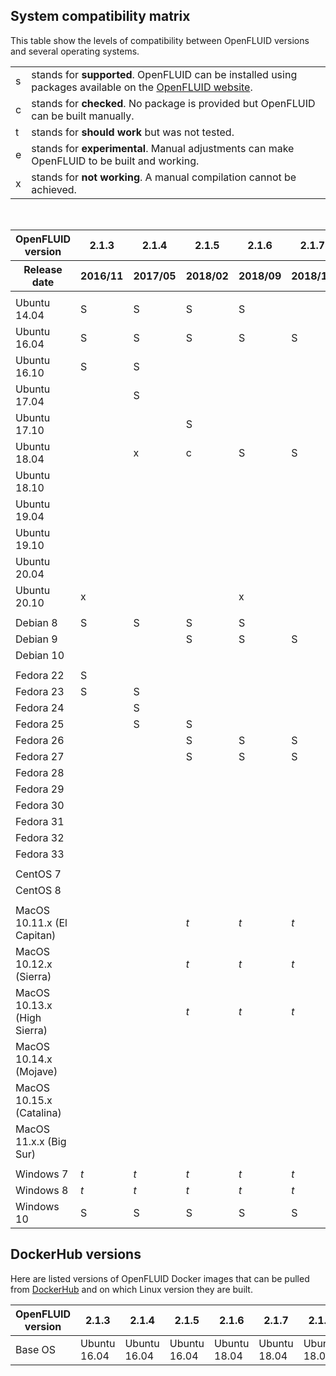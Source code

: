 <!-- 
CAUTION: this page was generated. 
To change it:
- edit the file resources/compatibility-matrix.yml 
- execute the script scripts/update-compat-matrix
-->


## System compatibility matrix
This table show the levels of compatibility between OpenFLUID versions and several operating systems.  

<div class="compatibility-matrix">
  <table class="legend">
    <tr><td class="status-s example">s</td><td class="detail">stands for <b>supported</b>. OpenFLUID can be installed using packages available on the <a href="https://www.openfluid-project.org/downloads/">OpenFLUID website</a>.</td></tr>
    <tr><td class="status-c example">c</td><td class="detail">stands for <b>checked</b>. No package is provided but OpenFLUID can be built manually.</td></tr>
    <tr><td class="status-t example">t</td><td class="detail">stands for <b>should work</b> but was not tested.</td></tr>
    <tr><td class="status-e example">e</td><td class="detail">stands for <b>experimental</b>. Manual adjustments can make OpenFLUID to be built and working.</td></tr>
    <tr><td class="status-x example">x</td><td class="detail">stands for <b>not working</b>. A manual compilation cannot be achieved.</td></tr>
  </table>
</div>


<br/>

<table class="compatibility-matrix">
<thead>
<tr>
<th>OpenFLUID version</th>
<th>2.1.3</th>
<th>2.1.4</th>
<th>2.1.5</th>
<th>2.1.6</th>
<th>2.1.7</th>
<th>2.1.8</th>
<th>2.1.9</th>
<th>2.1.10</th>
<th>2.1.11</th>
</tr>
<tr>
<th>Release date</th>
<th>2016/11</th>
<th>2017/05</th>
<th>2018/02</th>
<th>2018/09</th>
<th>2018/12</th>
<th>2019/04</th>
<th>2019/10</th>
<th>2020/09</th>
<th>2021/03</th>
</tr>
</thead>
<tr><td></td><td></td><td></td><td></td><td></td><td></td><td></td><td></td><td></td><td></td></tr>
<tr><td class="OSname">Ubuntu 14.04</td><td class="status-s">S</td><td class="status-s">S</td><td class="status-s">S</td><td class="status-s">S</td><td></td><td></td><td></td><td></td><td></td></tr>
<tr><td class="OSname">Ubuntu 16.04</td><td class="status-s">S</td><td class="status-s">S</td><td class="status-s">S</td><td class="status-s">S</td><td class="status-s">S</td><td class="status-c">c</td><td class="status-s">S</td><td class="status-x">x</td><td class="status-x">x</td></tr>
<tr><td class="OSname">Ubuntu 16.10</td><td class="status-s">S</td><td class="status-s">S</td><td></td><td></td><td></td><td></td><td></td><td></td><td></td></tr>
<tr><td class="OSname">Ubuntu 17.04</td><td></td><td class="status-s">S</td><td></td><td></td><td></td><td></td><td></td><td></td><td></td></tr>
<tr><td class="OSname">Ubuntu 17.10</td><td></td><td></td><td class="status-s">S</td><td></td><td></td><td></td><td></td><td></td><td></td></tr>
<tr><td class="OSname">Ubuntu 18.04</td><td></td><td class="status-x">x</td><td class="status-c">c</td><td class="status-s">S</td><td class="status-s">S</td><td class="status-s">S</td><td class="status-s">S</td><td class="status-s">S</td><td class="status-s">S</td></tr>
<tr><td class="OSname">Ubuntu 18.10</td><td></td><td></td><td></td><td></td><td></td><td class="status-s">S</td><td></td><td></td><td></td></tr>
<tr><td class="OSname">Ubuntu 19.04</td><td></td><td></td><td></td><td></td><td></td><td class="status-s">S</td><td class="status-s">S</td><td></td><td></td></tr>
<tr><td class="OSname">Ubuntu 19.10</td><td></td><td></td><td></td><td></td><td></td><td></td><td></td><td class="status-s">S</td><td></td></tr>
<tr><td class="OSname">Ubuntu 20.04</td><td></td><td></td><td></td><td></td><td></td><td></td><td></td><td class="status-s">S</td><td class="status-s">S</td></tr>
<tr><td class="OSname">Ubuntu 20.10</td><td class="status-x">x</td><td></td><td></td><td class="status-x">x</td><td></td><td class="status-x">x</td><td class="status-x">x</td><td class="status-c">c</td><td class="status-s">S</td></tr>
<tr><td></td><td></td><td></td><td></td><td></td><td></td><td></td><td></td><td></td><td></td></tr>
<tr><td class="OSname">Debian 8</td><td class="status-s">S</td><td class="status-s">S</td><td class="status-s">S</td><td class="status-s">S</td><td></td><td></td><td></td><td></td><td></td></tr>
<tr><td class="OSname">Debian 9</td><td></td><td></td><td class="status-s">S</td><td class="status-s">S</td><td class="status-s">S</td><td class="status-s">S</td><td class="status-s">S</td><td class="status-s">S</td><td class="status-s">S</td></tr>
<tr><td class="OSname">Debian 10</td><td></td><td></td><td></td><td></td><td></td><td></td><td class="status-s">S</td><td class="status-s">S</td><td class="status-s">S</td></tr>
<tr><td></td><td></td><td></td><td></td><td></td><td></td><td></td><td></td><td></td><td></td></tr>
<tr><td class="OSname">Fedora 22</td><td class="status-s">S</td><td></td><td></td><td></td><td></td><td></td><td></td><td></td><td></td></tr>
<tr><td class="OSname">Fedora 23</td><td class="status-s">S</td><td class="status-s">S</td><td></td><td></td><td></td><td></td><td></td><td></td><td></td></tr>
<tr><td class="OSname">Fedora 24</td><td></td><td class="status-s">S</td><td></td><td></td><td></td><td></td><td></td><td></td><td></td></tr>
<tr><td class="OSname">Fedora 25</td><td></td><td class="status-s">S</td><td class="status-s">S</td><td></td><td></td><td></td><td></td><td></td><td></td></tr>
<tr><td class="OSname">Fedora 26</td><td></td><td></td><td class="status-s">S</td><td class="status-s">S</td><td class="status-s">S</td><td></td><td></td><td></td><td></td></tr>
<tr><td class="OSname">Fedora 27</td><td></td><td></td><td class="status-s">S</td><td class="status-s">S</td><td class="status-s">S</td><td class="status-s">S</td><td></td><td></td><td></td></tr>
<tr><td class="OSname">Fedora 28</td><td></td><td></td><td></td><td></td><td></td><td class="status-s">S</td><td class="status-s">S</td><td></td><td></td></tr>
<tr><td class="OSname">Fedora 29</td><td></td><td></td><td></td><td></td><td></td><td class="status-s">S</td><td class="status-s">S</td><td></td><td></td></tr>
<tr><td class="OSname">Fedora 30</td><td></td><td></td><td></td><td></td><td></td><td></td><td class="status-s">S</td><td class="status-s">S</td><td></td></tr>
<tr><td class="OSname">Fedora 31</td><td></td><td></td><td></td><td></td><td></td><td></td><td></td><td class="status-s">S</td><td></td></tr>
<tr><td class="OSname">Fedora 32</td><td></td><td></td><td></td><td></td><td></td><td></td><td></td><td class="status-s">S</td><td class="status-s">S</td></tr>
<tr><td class="OSname">Fedora 33</td><td></td><td></td><td></td><td></td><td></td><td></td><td></td><td></td><td class="status-s">S</td></tr>
<tr><td></td><td></td><td></td><td></td><td></td><td></td><td></td><td></td><td></td><td></td></tr>
<tr><td class="OSname">CentOS 7</td><td></td><td></td><td></td><td></td><td></td><td></td><td></td><td class="status-e">e</td><td></td></tr>
<tr><td class="OSname">CentOS 8</td><td></td><td></td><td></td><td></td><td></td><td></td><td></td><td class="status-e">e</td><td></td></tr>
<tr><td></td><td></td><td></td><td></td><td></td><td></td><td></td><td></td><td></td><td></td></tr>
<tr><td class="OSname">MacOS 10.11.x (El Capitan)</td><td></td><td></td><td class="status-t"><i>t</i></td><td class="status-t"><i>t</i></td><td class="status-t"><i>t</i></td><td class="status-t"><i>t</i></td><td class="status-t"><i>t</i></td><td></td><td></td></tr>
<tr><td class="OSname">MacOS 10.12.x (Sierra)</td><td></td><td></td><td class="status-t"><i>t</i></td><td class="status-t"><i>t</i></td><td class="status-t"><i>t</i></td><td class="status-t"><i>t</i></td><td class="status-t"><i>t</i></td><td></td><td></td></tr>
<tr><td class="OSname">MacOS 10.13.x (High Sierra)</td><td></td><td></td><td class="status-t"><i>t</i></td><td class="status-t"><i>t</i></td><td class="status-t"><i>t</i></td><td class="status-t"><i>t</i></td><td class="status-t"><i>t</i></td><td></td><td></td></tr>
<tr><td class="OSname">MacOS 10.14.x (Mojave)</td><td></td><td></td><td></td><td></td><td></td><td></td><td></td><td class="status-s">S</td><td></td></tr>
<tr><td class="OSname">MacOS 10.15.x (Catalina)</td><td></td><td></td><td></td><td></td><td></td><td></td><td></td><td class="status-s">S</td><td class="status-s">S</td></tr>
<tr><td class="OSname">MacOS 11.x.x (Big Sur)</td><td></td><td></td><td></td><td></td><td></td><td></td><td></td><td></td><td class="status-c">c</td></tr>
<tr><td></td><td></td><td></td><td></td><td></td><td></td><td></td><td></td><td></td><td></td></tr>
<tr><td class="OSname">Windows 7</td><td class="status-t"><i>t</i></td><td class="status-t"><i>t</i></td><td class="status-t"><i>t</i></td><td class="status-t"><i>t</i></td><td class="status-t"><i>t</i></td><td class="status-t"><i>t</i></td><td class="status-t"><i>t</i></td><td class="status-t"><i>t</i></td><td class="status-t"><i>t</i></td></tr>
<tr><td class="OSname">Windows 8</td><td class="status-t"><i>t</i></td><td class="status-t"><i>t</i></td><td class="status-t"><i>t</i></td><td class="status-t"><i>t</i></td><td class="status-t"><i>t</i></td><td class="status-t"><i>t</i></td><td class="status-t"><i>t</i></td><td class="status-t"><i>t</i></td><td class="status-t"><i>t</i></td></tr>
<tr><td class="OSname">Windows 10</td><td class="status-s">S</td><td class="status-s">S</td><td class="status-s">S</td><td class="status-s">S</td><td class="status-s">S</td><td class="status-s">S</td><td class="status-s">S</td><td class="status-s">S</td><td class="status-s">S</td></tr>
</tbody>
</table>


## DockerHub versions
Here are listed versions of OpenFLUID Docker images that can be pulled from [DockerHub](https://hub.docker.com/r/openfluid/openfluid) and on which Linux version they are built.

<table class="compatibility-matrix">
<thead>
<tr><th>OpenFLUID version</th>

<th>2.1.3</th>

<th>2.1.4</th>

<th>2.1.5</th>

<th>2.1.6</th>

<th>2.1.7</th>

<th>2.1.8</th>

<th>2.1.9</th>

<th>2.1.10</th>

<th>2.1.11</th>

</thead>
<tr><td>Base OS</td>

<td>Ubuntu 16.04</td>

<td>Ubuntu 16.04</td>

<td>Ubuntu 16.04</td>

<td>Ubuntu 18.04</td>

<td>Ubuntu 18.04</td>

<td>Ubuntu 18.04</td>

<td>Ubuntu 18.04</td>

<td>Ubuntu 20.04</td>

<td>Ubuntu 20.04</td>

</tr>
</table>